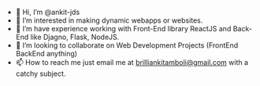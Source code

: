 - 👋 Hi, I’m @ankit-jds
- 👀 I’m interested in making dynamic webapps or websites.
- 🌱 I’m have experience working with Front-End library ReactJS and Back-End like Djagno, Flask, NodeJS.
- 💞️ I’m looking to collaborate on Web Development Projects (FrontEnd BackEnd anything)
- 📫 How to reach me just email me at brilliankitamboli@gmail.com with a catchy subject.
<!---
ankitamboli/ankitamboli is a ✨ special ✨ repository because its `README.md` (this file) appears on your GitHub profile.
You can click the Preview link to take a look at your changes.
--->

